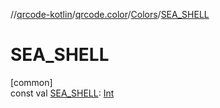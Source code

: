 //[qrcode-kotlin](../../../index.md)/[qrcode.color](../index.md)/[Colors](index.md)/[SEA_SHELL](-s-e-a_-s-h-e-l-l.md)

# SEA_SHELL

[common]\
const val [SEA_SHELL](-s-e-a_-s-h-e-l-l.md): [Int](https://kotlinlang.org/api/latest/jvm/stdlib/kotlin/-int/index.html)
